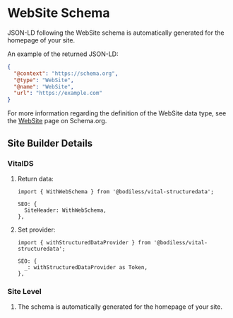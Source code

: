 # WebSite Schema

JSON-LD following the WebSite schema is automatically generated for the homepage of your site.

An example of the returned JSON-LD:

```json
{
  "@context": "https://schema.org",
  "@type": "WebSite",
  "@name": "WebSite",
  "url": "https://example.com"
}
```

For more information regarding the definition of the WebSite data type, see the
[WebSite](https://schema.org/WebSite) page on Schema.org.

## Site Builder Details

### VitalDS

01. Return data:

    ```tsx
    import { WithWebSchema } from '@bodiless/vital-structuredata';

    SEO: {
      SiteHeader: WithWebSchema,
    },
    ```

01. Set provider:

    ```tsx
    import { withStructuredDataProvider } from '@bodiless/vital-structuredata';

    SEO: {
      _: withStructuredDataProvider as Token,
    },
    ```

### Site Level

01. The schema is automatically generated for the homepage of your site.

